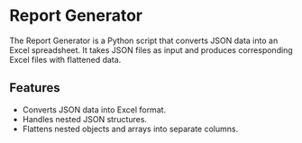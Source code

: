 # Report Generator

The Report Generator is a Python script that converts JSON data into an Excel spreadsheet. It takes JSON files as input and produces corresponding Excel files with flattened data.

## Features

- Converts JSON data into Excel format.
- Handles nested JSON structures.
- Flattens nested objects and arrays into separate columns.
